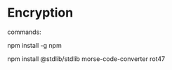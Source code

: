 # Encryption


commands:

npm install -g npm

npm install @stdlib/stdlib morse-code-converter rot47
